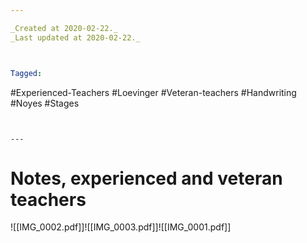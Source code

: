 ```yaml
---

_Created at 2020-02-22._
_Last updated at 2020-02-22._



Tagged: 
```
#Experienced-Teachers #Loevinger #Veteran-teachers #Handwriting #Noyes #Stages
```


---
```


# Notes, experienced and veteran teachers


![[IMG_0002.pdf]]![[IMG_0003.pdf]]![[IMG_0001.pdf]]

